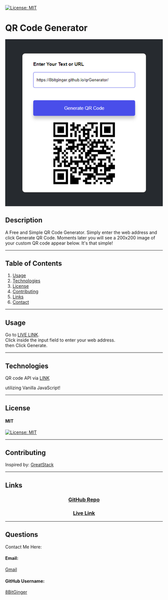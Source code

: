 <a id="badges"></a>
[![License: MIT](https://img.shields.io/badge/License-MIT-yellow.svg)](https://opensource.org/licenses/MIT)

# QR Code Generator

![screenshot](./images/screenshotQR.png)

## Description

A Free and Simple QR Code Generator. Simply enter the web address and click Generate QR Code. Moments later you will see a 200x200 image of your custom QR code appear below. It's that simple!

---

## Table of Contents

1. [Usage](#usage)
1. [Technologies](#technologies)
1. [License](#license)
1. [Contributing](#contributing)
1. [Links](#links)
1. [Contact](#contact)

---

<a id="usage"></a>

## Usage

Go to [LIVE LINK](https://8bitginger.github.io/qrGenerator/).
<br>
Click inside the input field to enter your web address.
<br>
then Click Generate.

---

<a id="technologies"></a>

## Technologies

QR code API via [LINK](https://goqr.me/api/)

utilizing Vanilla JavaScript!

---

<a id="license"></a>

## License

#### MIT

[![License: MIT](https://img.shields.io/badge/License-MIT-yellow.svg)](https://opensource.org/licenses/MIT)

---

<a id="contributing"></a>

## Contributing

Inspired by: [GreatStack](https://www.youtube.com/watch?v=g1j9rR-H1lk)

---

<a id="links"></a>

## Links

<div align="center">

### [GitHub Repo](https://github.com/8BitGinger/qrGenerator)

### [Live Link](https://8bitginger.github.io/qrGenerator/)

</div>

---

<a id="contact"></a>

## Questions

Contact Me Here:

#### Email:

[Gmail](mailto:ryan.fann@gmail.com)

#### GitHub Username:

[8BitGinger](https://github.com/8BitGinger)
